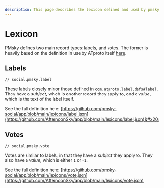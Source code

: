 ```yaml
---
description: This page describes the lexicon defined and used by pmsky
---
```


# Lexicon

PMsky defines two main record types: labels, and votes.  The former is heavily based on the definition in use by ATproto itself [here](https://github.com/bluesky-social/atproto/blob/a8f06939f94b3a5efee4b56c4de0e36502ff15fd/lexicons/com/atproto/label/defs.json#L5). &#x20;

## Labels

```
// social.pmsky.label
```

These labels closely mirror those defined in `com.atproto.label.defs#label`.  They have a _subject_, which is another record they apply to, and a _value_, which is the text of the label itself.&#x20;

See the full definition here: [https://github.com/pmsky-social/app/blob/main/lexicons/label.json](https://github.com/AfternoonSky/app/blob/main/lexicons/label.json)&#x20;

## Votes

```
// social.pmsky.vote
```

Votes are similar to labels, in that they have a _subject_ they apply to.  They also have a _value_, which is either `1` or `-1`. &#x20;

See the full definition here: [https://github.com/pmsky-social/app/blob/main/lexicons/vote.json](https://github.com/AfternoonSky/app/blob/main/lexicons/vote.json)

